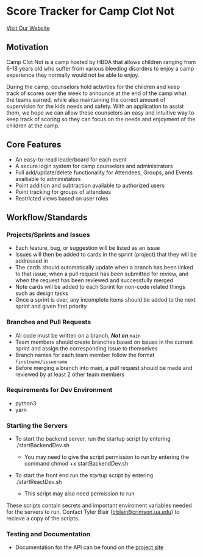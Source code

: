 # Score Tracker for Camp Clot Not

[Visit Our Website](https://tessa-hudson.github.io/Capstone_Fall2021/)

## Motivation

Camp Clot Not is a camp hosted by HBDA that allows children ranging from 6-18 years old who suffer from various bleeding disorders to enjoy a camp experience they normally would not be able to enjoy.

During the camp, counselors hold activities for the children and keep track of scores over the week to announce at the end of the camp what the teams earned, while also maintaining the correct amount of supervision for the kids needs and safety.
With an application to assist them, we hope we can allow these counselors an easy and intuitive way to keep track of scoring so they can focus on the needs and enjoyment of the children at the camp.​

## Core Features

- An easy-to-read leaderboard for each event
- A secure login system for camp counselors and administrators
- Full add/update/delete functionality for Attendees, Groups, and Events availiable to administators
- Point addition and subtraction available to authorized users
- Point tracking for groups of attendees
- Restricted views based on user roles

## Workflow/Standards

### Projects/Sprints and Issues

- Each feature, bug, or suggestion will be listed as an issue
- Issues will then be added to cards in the sprint (project) that they will be addressed in
- The cards should automatically update when a branch has been linked to that issue, when a pull request has been submitted for review, and when the request has been reviewed and successfully merged
- Note cards will be added to each Sprint for non-code related things such as design tasks
- Once a sprint is over, any incomplete items should be added to the next sprint and given first priority

### Branches and Pull Requests

- All code must be written on a branch, **_Not on_** `main`
- Team members should create branches based on issues in the current sprint and assign the corresponding issue to themselves
- Branch names for each team member follow the format `firstname/issuename`
- Before merging a branch into main, a pull request should be made and reviewed by at least 2 other team members

### Requirements for Dev Environment

- python3
- yarn

### Starting the Servers

- To start the backend server, run the startup script by entering ./startBackendDev.sh

  - You may need to give the script permission to run by entering the command chmod +x startBackendDev.sh

- To start the front end run the startup script by entering ./startReactDev.sh
  - This script may also need permission to run

These scripts contain secrets and important enviroment variables needed for the servers to run. Contact Tyler Blair (trblair@crimson.ua.edu) to recieve a copy of the scripts.

### Testing and Documentation

- Documentation for the API can be found on the [project site](https://tessa-hudson.github.io/Capstone_Fall2021/api/)
